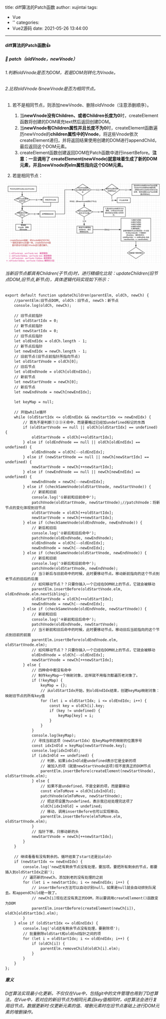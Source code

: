 title: diff算法的Patch函数
author: xujintai
tags:
  - Vue
  - ''
categories:
  - Vue2源码
date: 2021-05-26 13:44:00
---
#### diff算法的Patch函数👍

##### 🦄 patch（oldVnode，newVnode）
###### 1.判断oldVnode是否为DOM，若是DOM则转化为Vnode。

###### 2.比较oldVnode与newVnode是否为相同节点。
1. 若不是相同节点，则添加newVnode、删除oldVnode（注意添删顺序）。

   1. 当**newVnode没有Children、或者Children长度为0**时，createElement函数将创建的DOM填充text然后返回创建DOM。
   2. 当**newVnode有Children属性并且长度不为0**时，createElement函数遍历newVnode的**children属性中的Vnode**，将这些Vnode依次createElement递归，并将返回结果使用创建的DOM进行appendChild，最后返回这个DOM元素。
   3. createElement函数创建返回DOM在Patch函数中进行insertBefore。**注意：一旦调用了 createElement(newVnode)就意味着生成了新的DOM元素，并且newVnode的elm属性指向这个DOM元素。**
     

2. 若是相同节点：

![diff](../images/pasted-0.png "diff算法")

###### 当新旧节点都具有Children(子节点)时，进行精细化比较：updateChildren(旧节点DOM,旧节点,新节点)，具体逻辑代码实现如下所示：
```
export default function updateChildren(parentElm, oldCh, newCh) {
    //parentElm:旧节点DOM, oldCh：旧节点, newCh：新节点
    console.log(oldCh, newCh);

    // 旧节点前指针
    let oldStartIdx = 0;
    // 新节点前指针
    let newStartIdx = 0;
    // 旧节点后指针
    let oldEndIdx = oldCh.length - 1;
    // 新节点后指针
    let newEndIdx = newCh.length - 1;
    // 旧前节点(旧节点前指针所指向节点)
    let oldStartVnode = oldCh[0];
    // 旧后节点
    let oldEndVnode = oldCh[oldEndIdx];
    // 新前节点
    let newStartVnode = newCh[0];
    // 新后节点
    let newEndVnode = newCh[newEndIdx];

    let keyMap = null;

    // 开始while循环
    while (oldStartIdx <= oldEndIdx && newStartIdx <= newEndIdx) {
        // 首先不是判断①②③④命中，而是要略过已经加undefined标记的东西
        if (oldStartVnode == null || oldCh[oldStartIdx] == undefined) {
            oldStartVnode = oldCh[++oldStartIdx];
        } else if (oldEndVnode == null || oldCh[oldEndIdx] == undefined) {
            oldEndVnode = oldCh[--oldEndIdx];
        } else if (newStartVnode == null || newCh[newStartIdx] == undefined) {
            newStartVnode = newCh[++newStartIdx];
        } else if (newEndVnode == null || newCh[newEndIdx] == undefined) {
            newEndVnode = newCh[--newEndIdx];
        } else if (checkSameVnode(oldStartVnode, newStartVnode)) {
            // 新前和旧前
            console.log('①新前和旧前命中');
            patchVnode(oldStartVnode, newStartVnode);//patchVnode：将新节点的变化体现到旧节点
            oldStartVnode = oldCh[++oldStartIdx];
            newStartVnode = newCh[++newStartIdx];
        } else if (checkSameVnode(oldEndVnode, newEndVnode)) {
            // 新后和旧后
            console.log('②新后和旧后命中');
            patchVnode(oldEndVnode, newEndVnode);
            oldEndVnode = oldCh[--oldEndIdx];
            newEndVnode = newCh[--newEndIdx];
        } else if (checkSameVnode(oldStartVnode, newEndVnode)) {
            // 新后和旧前
            console.log('③新后和旧前命中');
            patchVnode(oldStartVnode, newEndVnode);
            // 当③新后与旧前命中的时候，此时要移动节点。移动新前指向的这个节点到老节点的旧后的后面
            // 如何移动节点？？只要你插入一个已经在DOM树上的节点，它就会被移动
            parentElm.insertBefore(oldStartVnode.elm, oldEndVnode.elm.nextSibling);
            oldStartVnode = oldCh[++oldStartIdx];
            newEndVnode = newCh[--newEndIdx];
        } else if (checkSameVnode(oldEndVnode, newStartVnode)) {
            // 新前和旧后
            console.log('④新前和旧后命中');
            patchVnode(oldEndVnode, newStartVnode);
            // 当④新前和旧后命中的时候，此时要移动节点。移动旧后当前指向的这个节点到旧前的前面
            parentElm.insertBefore(oldEndVnode.elm, oldStartVnode.elm);
            // 如何移动节点？？只要你插入一个已经在DOM树上的节点，它就会被移动
            oldEndVnode = oldCh[--oldEndIdx];
            newStartVnode = newCh[++newStartIdx];
        } else {
            // 四种命中都没有命中
            // 制作keyMap一个映射对象，这样就不用每次都遍历老对象了。
            if (!keyMap) {
                keyMap = {};
                // 从oldStartIdx开始，到oldEndIdx结束，创建keyMap映射对象：映射旧节点的所有key值
                for (let i = oldStartIdx; i <= oldEndIdx; i++) {
                    const key = oldCh[i].key;
                    if (key != undefined) {
                        keyMap[key] = i;
                    }
                }
            }
            console.log(keyMap);
            // 寻找当前这项（newStartIdx）在keyMap中的映射的位置序号
            const idxInOld = keyMap[newStartVnode.key];
            console.log(idxInOld);
            if (idxInOld == undefined) {
                // 判断，如果idxInOld是undefined表示它是全新的项
                // 被加入的项（就是newStartVnode这项)现不是真正的DOM节点
                parentElm.insertBefore(createElement(newStartVnode), oldStartVnode.elm);
            } else {
                // 如果不是undefined，不是全新的项，而是要移动
                const elmToMove = oldCh[idxInOld];
                patchVnode(elmToMove, newStartVnode);
                // 把这项设置为undefined，表示我已经处理完这项了
                oldCh[idxInOld] = undefined;
                // 移动，调用insertBefore也可以实现移动。
                parentElm.insertBefore(elmToMove.elm, oldStartVnode.elm);
            }
            // 指针下移，只移动新的头
            newStartVnode = newCh[++newStartIdx];
        }
    }

    // 继续看看有没有剩余的。循环结束了start还是比old小
    if (newStartIdx <= newEndIdx) {
        console.log('new还有剩余节点没有处理，要加项。要把所有剩余的节点，都要插入到oldStartIdx之前');
        // 遍历新的newCh，添加到老的没有处理的之前
        for (let i = newStartIdx; i <= newEndIdx; i++) {
            // insertBefore方法可以自动识别null，如果是null就会自动排到队尾去。和appendChild是一致了。
            // newCh[i]现在还没有真正的DOM，所以要调用createElement()函数变为DOM
            parentElm.insertBefore(createElement(newCh[i]), oldCh[oldStartIdx].elm);
        }
    } else if (oldStartIdx <= oldEndIdx) {
        console.log('old还有剩余节点没有处理，要删除项');
        // 批量删除oldStart和oldEnd指针之间的项
        for (let i = oldStartIdx; i <= oldEndIdx; i++) {
            if (oldCh[i]) {
                parentElm.removeChild(oldCh[i].elm);
            }
        }
    }
};

```
##### 意义
###### Diff算法实现最小化更新。不仅仅在Vue中，包括git中的文件管理也用到了Diff算法。在Vue中，若对应的新旧节点为相同元素且key值相同时，diff算法会进行复用旧节点。数据更新时:仅更新元素的值、增删元素时在旧节点基础上进行DOM元素的增删操作。